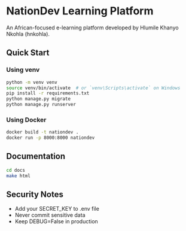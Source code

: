 # NationDev Learning Platform

An African-focused e-learning platform developed by Hlumile Khanyo Nkohla (hnkohla).

## Quick Start

### Using venv
```bash
python -m venv venv
source venv/bin/activate  # or `venv\Scripts\activate` on Windows
pip install -r requirements.txt
python manage.py migrate
python manage.py runserver
```

### Using Docker
```bash
docker build -t nationdev .
docker run -p 8000:8000 nationdev
```

## Documentation
```bash
cd docs
make html
```

## Security Notes
- Add your SECRET_KEY to .env file
- Never commit sensitive data
- Keep DEBUG=False in production